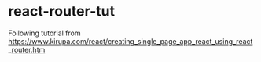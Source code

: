 # react-router-tut
Following tutorial from https://www.kirupa.com/react/creating_single_page_app_react_using_react_router.htm
